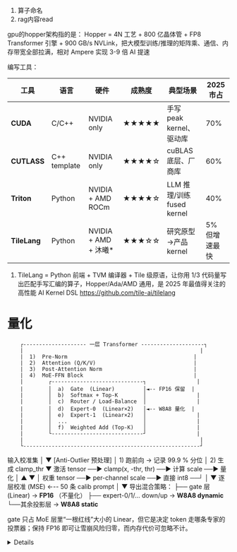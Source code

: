1. 算子命名
2. rag内容read


gpu的hopper架构指的是：
Hopper = 4N 工艺 + 800 亿晶体管 + FP8 Transformer 引擎 + 900 GB/s NVLink，把大模型训练/推理的矩阵乘、通信、内存带宽全部拉满，相对 Ampere 实现 3-9 倍 AI 提速

编写工具：

| 工具           | 语言           | 硬件                  | 成熟度   | 典型场景                   | 2025 市占  |
| ------------ | ------------ | ------------------- | ----- | ---------------------- | -------- |
| **CUDA**     | C/C++        | NVIDIA only         | ★★★★★ | 手写 peak kernel、驱动库     | 70%      |
| **CUTLASS**  | C++ template | NVIDIA only         | ★★★★☆ | cuBLAS 底层、厂商库          | 60%      |
| **Triton**   | Python       | NVIDIA + AMD ROCm   | ★★★★☆ | LLM 推理/训练 fused kernel | 40%      |
| **TileLang** | Python       | NVIDIA + AMD + 沐曦\* | ★★★☆☆ | 研究原型→产品 kernel         | 5% 但增速最快 |

1. TileLang = Python 前端 + TVM 编译器 + Tile 级原语，让你用 1/3 代码量写出匹配手写汇编的算子，Hopper/Ada/AMD 通用，是 2025 年最值得关注的高性能 AI Kernel DSL
https://github.com/tile-ai/tilelang



# 量化
        ┌-------------------- 一层 Transformer --------------------┐
        |                                                        |
        |  1)  Pre-Norm                                        |
        |  2)  Attention (Q/K/V)                               |
        |  3)  Post-Attention Norm                             |
        |  4)  MoE-FFN Block                                   |
        |        ┌-----------------------------┐                |
        |        │  a)  Gate  (Linear)         │◄-- FP16 保留  |
        |        │  b)  Softmax + Top-K        │                |
        |        │  c)  Router / Load-Balance  │                |
        |        │  d)  Expert-0  (Linear×2)   │◄-- W8A8 量化  |
        |        │  e)  Expert-1  (Linear×2)   │                |
        |        │  ...                        │                |
        |        │  f)  Weighted Add (Top-K)   │                |
        |        └-----------------------------┘                |
        |                                                        |
        └--------------------------------------------------------┘

  输入校准集
      │
      ▼
[Anti-Outlier 预处理]
      │  1) 跑前向 → 记录 99.9 % 分位
      │  2) 生成 clamp_thr
      ▼
  激活 tensor ──► clamp(x, -thr, thr) ──► 计算 scale ──► 量化
      │                                              ▲
      ▼                                              │
  权重 tensor ──► per-channel scale ──► 直接 int8 ──┘
      │
      ▼
  逐层校准 (MSE)  ←-- 50 条 calib prompt
      │
      ▼
  导出混合策略：
      ├── gate 层 (Linear)          → **FP16**  （不量化）
      ├── expert-0/1/... down/up    → **W8A8 dynamic**
      └──其余投影层                 → **W8A8 static**

gate 只占 MoE 层里“一根红线”大小的 Linear，但它是决定 token 走哪条专家的投票器；保持 FP16 即可让雪崩风险归零，而内存代价可忽略不计。

<details><summary>Details</summary>
<p>

# Copyright (c) Huawei Technologies Co., Ltd. 2025-2025. All rights reserved.
import argparse
import functools
import json
import os
import sys

import torch
import torch_npu

current_directory = os.path.dirname(os.path.abspath(__file__))
parent_directory = os.path.abspath(os.path.join(current_directory, '..', ".."))
sys.path.append(parent_directory)

from example.common.security.path import get_valid_read_path, get_write_directory
from example.common.security.type import check_number
from example.common.utils import SafeGenerator, cmd_bool
from example.common.rot_utils.rot_qwen import rot_model
from msmodelslim.tools.copy_config_files import copy_config_files, modify_config_json
from msmodelslim.pytorch.llm_ptq.anti_outlier import AntiOutlierConfig, AntiOutlier
from msmodelslim.pytorch.llm_ptq.llm_ptq_tools import Calibrator, QuantConfig
from msmodelslim.utils.logging import set_logger_level
from msmodelslim import logger


def parse_args():
    parser = argparse.ArgumentParser()
    parser.add_argument('--model_path', type=str, help="The path of float model and tokenizer"),
    parser.add_argument('--save_path', type=str, help="The path to save quant model"),
    parser.add_argument('--layer_count', type=int, default=0, help="Layer count when loading model")
    parser.add_argument('--anti_dataset', type=str, default="./anti_prompt_50.json",
                        help="The calib data for anti outlier")
    parser.add_argument('--calib_dataset', type=str, default="./calib_prompt_50.json",
                        help="The calib data for calibration")
    parser.add_argument('--batch_size', type=int, default=4, help="Batch size for anti and calibration")
    parser.add_argument('--mindie_format', action="store_true", help="Enable only mindie config save")
    parser.add_argument('--trust_remote_code', type=cmd_bool, default=False)
    parser.add_argument('--rot', action='store_true', help="rot model")
    return parser.parse_args()


def custom_hook(model_config):
    model_config["quantize"] = "w8a8_dynamic"


def get_calib_dataset_batch(model_tokenizer, calib_list, batch_size, device="npu"):
    calib_dataset = []
    calib_list = [calib_list[i:i + batch_size] for i in range(0, len(calib_list), batch_size)]
    for calib_data in calib_list:
        inputs = model_tokenizer(calib_data, return_tensors='pt', padding=True).to(device)
        calib_dataset.append(
            [value.to(device) for key, value in inputs.data.items() if isinstance(value, torch.Tensor)])
    return calib_dataset


def main():
    args = parse_args()
    set_logger_level("info")

    model_path = args.model_path
    batch_size = args.batch_size

    save_path = get_write_directory(args.save_path, write_mode=0o750)
    check_number(batch_size, int, 1, 16, "batch_size")

    safe_generator = SafeGenerator()

    config = safe_generator.get_config_from_pretrained(model_path=model_path,
                                                       trust_remote_code=args.trust_remote_code)
    num_layer = config.num_hidden_layers
    if args.layer_count < 0 or args.layer_count > num_layer:
        raise ValueError(
            f"Invalid value for parameter layer_count: {args.layer_count}."
            f"Must be between 0 and {num_layer}."
        )
    # Set layer count to 0 means use all layers, otherwise it will only use the first layer_count layers
    config.num_hidden_layers = args.layer_count if args.layer_count != 0 else config.num_hidden_layers
    # Disable use cache because we don't need to use cache, otherwise it will use too much device memory then cause OOM
    config.use_cache = False

    tokenizer = safe_generator.get_tokenizer_from_pretrained(model_path=model_path,
                                                             config=config,
                                                             trust_remote_code=args.trust_remote_code,
                                                             use_fast=True,
                                                             add_eos_token=True)

    model = safe_generator.get_model_from_pretrained(model_path=model_path,
                                                     config=config,
                                                     trust_remote_code=args.trust_remote_code,
                                                     device_map={
                                                         "model.embed_tokens": 0,
                                                         "model.layers": "cpu",
                                                         "model.norm": "cpu",
                                                         "lm_head": 0,
                                                     },
                                                     torch_dtype="auto",
                                                     attn_implementation='eager')

    anti_dataset_path = get_valid_read_path(args.anti_dataset, "json", is_dir=False)
    calib_dataset_path = get_valid_read_path(args.calib_dataset, "json", is_dir=False)
    with open(anti_dataset_path, "r") as file:
        anti_prompt = json.load(file)
    with open(calib_dataset_path, "r") as file:
        calib_prompt = json.load(file)
    anti_dataset = get_calib_dataset_batch(tokenizer, anti_prompt, batch_size, model.device)
    dataset_calib = get_calib_dataset_batch(tokenizer, calib_prompt, batch_size, model.device)

    with torch.no_grad():

        test_prompt = "what is deep learning?"
        test_input = tokenizer(test_prompt, return_tensors="pt").to(model.device)

        if args.layer_count > 0:
            ori_out = model(**test_input)

        if args.rot:
            rot_model(model)

        if args.layer_count > 0:
            rot_out = model(**test_input)
            loss = torch.nn.MSELoss()
            logger.info(loss(ori_out[0], rot_out[0]))

    with torch.no_grad():
        anti_config = AntiOutlierConfig(w_bit=8,
                                        a_bit=8,
                                        anti_method='m4',
                                        dev_type='npu',
                                        dev_id=model.device.index)
        anti_outlier = AntiOutlier(model, calib_data=anti_dataset, cfg=anti_config)
        anti_outlier.process()

    disable_names = []
    for ids in range(config.num_hidden_layers):
        disable_names.append("model.layers." + str(ids) + ".mlp.gate")

    quant_config = QuantConfig(
        a_bit=8,
        w_bit=8,
        disable_names=disable_names,
        dev_type='npu',
        dev_id=model.device.index,
        act_method=1,
        pr=1.0,
        w_sym=True,
        mm_tensor=False,
    )

    calibrator = Calibrator(model,
                            quant_config,
                            calib_data=dataset_calib,
                            disable_level="L0",
                            mix_cfg={
                                "*.mlp.*": "w8a8_dynamic",
                                "*": "w8a8"
                            })
    calibrator.run()

    if args.mindie_format:
        quant_model_description_json_name = "quant_model_description_w8a8_dynamic.json"
    else:
        quant_model_description_json_name = "quant_model_description.json"

    save_type = "safe_tensor" if args.mindie_format else "ascendV1"
    calibrator.save(save_path,
                    json_name=quant_model_description_json_name,
                    safetensors_name="quant_model_weight_w8a8_dynamic.safetensors",
                    save_type=[save_type],
                    part_file_size=4)

    custom_hooks = {
        'config.json': functools.partial(modify_config_json, custom_hook=custom_hook)
    }
    copy_config_files(input_path=model_path, output_path=save_path, quant_config=quant_config,
                      mindie_format=args.mindie_format, custom_hooks=custom_hooks)


if __name__ == "__main__":
    # torch_npu will fork a new process to init,
    # it's lazy_init will fail after we load a big model,so we need to init it here
    torch_npu.npu.init()
    # Invoke main process
    main()
以上代码主要逻辑是啥？

</p>
</details> 